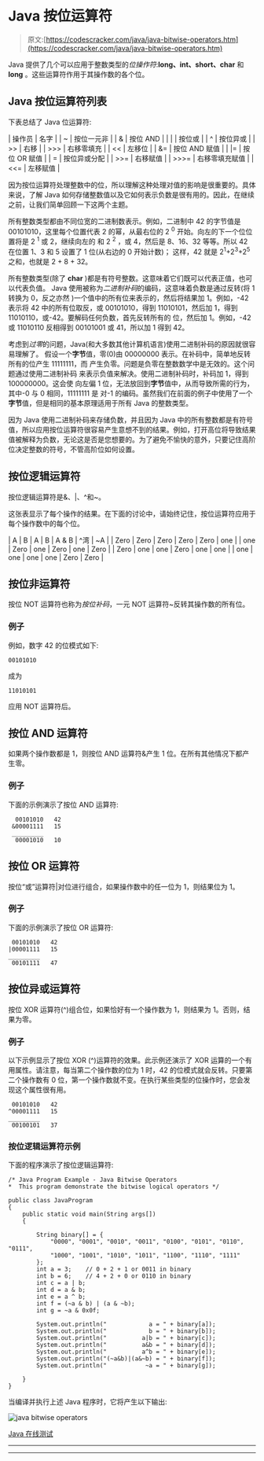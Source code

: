 # Java 按位运算符

> 原文:[https://codescracker.com/java/java-bitwise-operators.htm](https://codescracker.com/java/java-bitwise-operators.htm)

Java 提供了几个可以应用于整数类型的*位操作符*:**long、int、short、char** 和 **long** 。这些运算符作用于其操作数的各个位。

## Java 按位运算符列表

下表总结了 Java 位运算符:

| 操作员 | 名字 |
| ~ | 按位一元非 |
| & | 按位 AND |
| &#124; | 按位或 |
| ^ | 按位异或 |
| >> | 右移 |
| >>> | 右移零填充 |
| << | 左移位 |
| &= | 按位 AND 赋值 |
| &#124;= | 按位 OR 赋值 |
| = | 按位异或分配 |
| >>= | 右移赋值 |
| >>>= | 右移零填充赋值 |
| <<= | 左移赋值 |

因为按位运算符处理整数中的位，所以理解这种处理对值的影响是很重要的。具体来说，了解 Java 如何存储整数值以及它如何表示负数是很有用的。因此，在继续之前，让我们简单回顾一下这两个主题。

所有整数类型都由不同位宽的二进制数表示。例如，二进制中 42 的字节值是 00101010，这里每个位置代表 2 的幂，从最右位的 2 <sup>0</sup> 开始。向左的下一个位位置将是 2 <sup>1</sup> 或 2，继续向左的 和 2 <sup>2</sup> ，或 4，然后是 8、16、32 等等。所以 42 在位置 1、3 和 5 设置了 1 位(从右边的 0 开始计数)； 这样，42 就是 2<sup>1</sup>+2<sup>3</sup>+2<sup>5</sup>之和，也就是 2 + 8 + 32。

所有整数类型(除了 **char** )都是有符号整数。这意味着它们既可以代表正值，也可以代表负值。 Java 使用被称为*二进制补码*的编码，这意味着负数是通过反转(将 1 转换为 0，反之亦然 )一个值中的所有位来表示的，然后将结果加 1。例如，-42 表示将 42 中的所有位取反，或 00101010，得到 11010101，然后加 1，得到 11010110，或-42。要解码任何负数，首先反转所有的 位，然后加 1。例如，-42 或 11010110 反相得到 00101001 或 41，所以加 1 得到 42。

考虑到*过零*的问题，Java(和大多数其他计算机语言)使用二进制补码的原因就很容易理解了。 假设一个**字节**值，零(0)由 00000000 表示。在补码中，简单地反转所有的位产生 11111111，而 产生负零。问题是负零在整数数学中是无效的。这个问题通过使用二进制补码 来表示负值来解决。使用二进制补码时，补码加 1，得到 100000000。这会使 向左偏 1 位，无法放回到**字节**值中，从而导致所需的行为，其中-0 与 0 相同，11111111 是 对-1 的编码。虽然我们在前面的例子中使用了一个**字节**值，但是相同的基本原理适用于所有 Java 的整数类型。

因为 Java 使用二进制补码来存储负数，并且因为 Java 中的所有整数都是有符号值，所以应用按位运算符很容易产生意想不到的结果。例如，打开高位将导致结果值被解释为负数，无论这是否是您想要的。为了避免不愉快的意外，只要记住高阶位决定整数的符号，不管高阶位如何设置。

## 按位逻辑运算符

按位逻辑运算符是&、|、^和~。

这张表显示了每个操作的结果。在下面的讨论中，请始终记住，按位运算符应用于每个操作数中的每个位。

| A | B | A &#124; B | A & B | ^湾 | ~A |
| Zero | Zero | Zero | Zero | Zero | one |
| one | Zero | one | Zero | one | Zero |
| Zero | one | one | Zero | one | one |
| one | one | one | one | Zero | Zero |

## 按位非运算符

按位 NOT 运算符也称为*按位补码*，一元 NOT 运算符~反转其操作数的所有位。

### 例子

例如，数字 42 的位模式如下:

```
00101010
```

成为

```
11010101
```

应用 NOT 运算符后。

## 按位 AND 运算符

如果两个操作数都是 1，则按位 AND 运算符&产生 1 位。在所有其他情况下都产生零。

### 例子

下面的示例演示了按位 AND 运算符:

```
  00101010   42
 &00001111   15
 _________
  00001010   10
```

## 按位 OR 运算符

按位“或”运算符|对位进行组合，如果操作数中的任一位为 1，则结果位为 1。

### 例子

下面的示例演示了按位 OR 运算符:

```
 00101010   42
|00001111   15
_________
 00101111   47
```

## 按位异或运算符

按位 XOR 运算符(^)组合位，如果恰好有一个操作数为 1，则结果为 1。否则，结果为零。

### 例子

以下示例显示了按位 XOR (^)运算符的效果。此示例还演示了 XOR 运算的一个有用属性。请注意，每当第二个操作数的位为 1 时，42 的位模式就会反转。只要第二个操作数有 0 位，第一个操作数就不变。在执行某些类型的位操作时，您会发现这个属性很有用。

```
 00101010   42
^00001111   15
_________ 
 00100101   37
```

### 按位逻辑运算符示例

下面的程序演示了按位逻辑运算符:

```
/* Java Program Example - Java Bitwise Operators
*  This program demonstrate the bitwise logical operators */

public class JavaProgram
{   
    public static void main(String args[])
    {

        String binary[] = {
            "0000", "0001", "0010", "0011", "0100", "0101", "0110", "0111",
            "1000", "1001", "1010", "1011", "1100", "1110", "1111"
        };
        int a = 3;    // 0 + 2 + 1 or 0011 in binary
        int b = 6;    // 4 + 2 + 0 or 0110 in binary
        int c = a | b;
        int d = a & b;
        int e = a ^ b;
        int f = (~a & b) | (a & ~b);
        int g = ~a & 0x0f;

        System.out.println("            a = " + binary[a]);
        System.out.println("            b = " + binary[b]);
        System.out.println("          a|b = " + binary[c]);
        System.out.println("          a&b = " + binary[d]);
        System.out.println("          a^b = " + binary[e]);
        System.out.println("(~a&b)|(a&~b) = " + binary[f]);
        System.out.println("           ~a = " + binary[g]);

    }
}
```

当编译并执行上述 Java 程序时，它将产生以下输出:

![java bitwise operators](../Images/f574d196746ca2206488440585634129.png)

[Java 在线测试](/exam/showtest.php?subid=1)

* * *

* * *